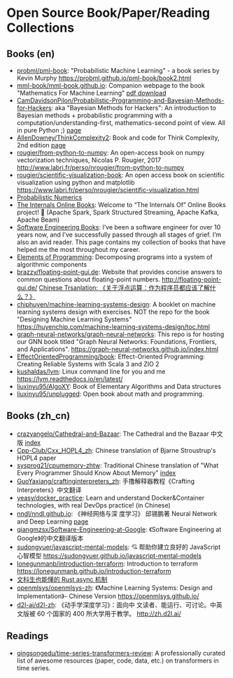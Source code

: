# Open Source Book/Paper/Reading Collections

## Books (en)

- [probml/pml-book](https://github.com/probml/pml-book): "Probabilistic Machine
  Learning" - a book series by Kevin Murphy
  https://probml.github.io/pml-book/book2.html
- [mml-book/mml-book.github.io](https://github.com/mml-book/mml-book.github.io):
  Companion webpage to the book "Mathematics For Machine Learning"
  [pdf download](https://mml-book.com)
- [CamDavidsonPilon/Probabilistic-Programming-and-Bayesian-Methods-for-Hackers](https://github.com/CamDavidsonPilon/Probabilistic-Programming-and-Bayesian-Methods-for-Hackers):
  aka "Bayesian Methods for Hackers": An introduction to Bayesian methods +
  probabilistic programming with a computation/understanding-first,
  mathematics-second point of view. All in pure Python ;)
  [page](http://camdavidsonpilon.github.io/Probabilistic-Programming-and-Bayesian-Methods-for-Hackers/)
- [AllenDowney/ThinkComplexity2](https://github.com/AllenDowney/ThinkComplexity2):
  Book and code for Think Complexity, 2nd edition
  [page](https://allendowney.github.io/ThinkComplexity2/)
- [rougier/from-python-to-numpy](https://github.com/rougier/from-python-to-numpy):
  An open-access book on numpy vectorization techniques, Nicolas P. Rougier,
  2017 <http://www.labri.fr/perso/nrougier/from-python-to-numpy>
- [rougier/scientific-visualization-book](https://github.com/rougier/scientific-visualization-book):
  An open access book on scientific visualization using python and matplotlib
  <https://www.labri.fr/perso/nrougier/scientific-visualization.html>
- [Probabilistic Numerics](https://www.probabilistic-numerics.org/textbooks/)
- [The Internals Online Books](https://books.japila.pl/): Welcome to “The
  Internals Of” Online Books project! 🤙 (Apache Spark, Spark Structured
  Streaming, Apache Kafka, Apache Beam)
- [Software Engineering Books](https://software-engineering-books.com/): I’ve
  been a software engineer for over 10 years now, and I’ve successfully passed
  through all stages of grief. I’m also an avid reader. This page contains my
  collection of books that have helped me the most throughout my career.
- [Elements of Programming](http://elementsofprogramming.com/): Decomposing
  programs into a system of algorithmic components
- [brazzy/floating-point-gui.de](https://github.com/brazzy/floating-point-gui.de):
  Website that provides concise answers to common questions about floating-point
  numbers. <http://floating-point-gui.de/>
  [Chinese Trsanlation: 《关于浮点运算：作为程序员都应该了解什么？》](https://github.com/cnrv/floating-point-guide)
- [chiphuyen/machine-learning-systems-design](https://github.com/chiphuyen/machine-learning-systems-design):
  A booklet on machine learning systems design with exercises. NOT the repo for
  the book "Designing Machine Learning Systems"
  <https://huyenchip.com/machine-learning-systems-design/toc.html>
- [graph-neural-networks/graph-neural-networks](https://github.com/graph-neural-networks/graph-neural-networks.github.io):
  This repo is for hosting our GNN book titled "Graph Neural Networks:
  Foundations, Frontiers, and Applications".
  <https://graph-neural-networks.github.io/index.html>
- [EffectOrientedProgramming/book](https://github.com/EffectOrientedProgramming/book):
  Effect-Oriented Programming: Creating Reliable Systems with Scala 3 and ZIO 2
- [kushaldas/lym](https://github.com/kushaldas/lym): Linux command line for you
  and me <https://lym.readthedocs.io/en/latest/>
- [liuxinyu95/AlgoXY](https://github.com/liuxinyu95/AlgoXY): Book of Elementary
  Algorithms and Data structures
- [liuxinyu95/unplugged](https://github.com/liuxinyu95/unplugged): Open book
  about math and programming.

## Books (zh_cn)

- [crazyangelo/Cathedral-and-Bazaar](https://github.com/crazyangelo/Cathedral-and-Bazaar):
  The Cathedral and the Bazaar 中文版
  [index](http://crazyangelo.github.io/Cathedral-and-Bazaar/)
- [Cpp-Club/Cxx_HOPL4_zh](https://github.com/Cpp-Club/Cxx_HOPL4_zh): Chinese
  translation of Bjarne Stroustrup's HOPL4 paper
- [sysprog21/cpumemory-zhtw](https://github.com/sysprog21/cpumemory-zhtw):
  Traditional Chinese translation of "What Every Programmer Should Know About
  Memory" [index](https://sysprog21.github.io/cpumemory-zhtw)
- [GuoYaxiang/craftinginterpreters_zh](https://github.com/GuoYaxiang/craftinginterpreters_zh):
  手撸解释器教程《Crafting Interpreters》中文翻译
- [yeasy/docker_practice](https://github.com/yeasy/docker_practice): Learn and
  understand Docker&Container technologies, with real DevOps practice! (in
  Chinese)
- [nndl/nndl.github.io](https://github.com/nndl/nndl.github.io): 《神经网络与深
  度学习》 邱锡鹏著 Neural Network and Deep Learning
  [page](https://nndl.github.io/)
- [qiangmzsx/Software-Engineering-at-Google](https://github.com/qiangmzsx/Software-Engineering-at-Google):
  《Software Engineering at Google》的中文翻译版本
- [sudongyuer/javascript-mental-models](https://github.com/sudongyuer/javascript-mental-models):
  💘 帮助你建立良好的 JavaScript 心智模型
  <https://sudongyuer.github.io/javascript-mental-models>
- [lonegunmanb/introduction-terraform](https://github.com/lonegunmanb/introduction-terraform):
  Introduction to terraform
  <https://lonegunmanb.github.io/introduction-terraform>
- [文科生也能懂的 Rust async 机制](https://blog.pan93.com/what-is-rust-async-cn/)
- [openmlsys/openmlsys-zh](https://github.com/openmlsys/openmlsys-zh): 《Machine
  Learning Systems: Design and Implementation》- Chinese Version
  <https://openmlsys.github.io/>
- [d2l-ai/d2l-zh](https://github.com/d2l-ai/d2l-zh): 《动手学深度学习》：面向中
  文读者、能运行、可讨论。中英文版被 60 个国家的 400 所大学用于教学。
  <http://zh.d2l.ai/>

## Readings

- [qingsongedu/time-series-transformers-review](https://github.com/qingsongedu/time-series-transformers-review):
  A professionally curated list of awesome resources (paper, code, data, etc.)
  on transformers in time series.
